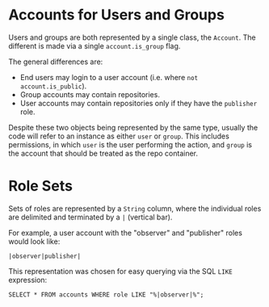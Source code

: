 
Accounts for Users and Groups
=============================

Users and groups are both represented by a single class, the `Account`. The different is made via a single `account.is_group` flag.

The general differences are:
    
- End users may login to a user account (i.e. where `not account.is_public`).
- Group accounts may contain repositories.
- User accounts may contain repositories only if they have the `publisher` role.

Despite these two objects being represented by the same type, usually the code will refer to an instance as either `user` or `group`. This includes permissions, in which `user` is the user performing the action, and `group` is the account that should be treated as the repo container.


Role Sets
=========

Sets of roles are represented by a `String` column, where the individual roles are delimited and terminated by a `|` (vertical bar).

For example, a user account with the "observer" and "publisher" roles would look like:

    |observer|publisher|

This representation was chosen for easy querying via the SQL `LIKE` expression:

    SELECT * FROM accounts WHERE role LIKE "%|observer|%";

